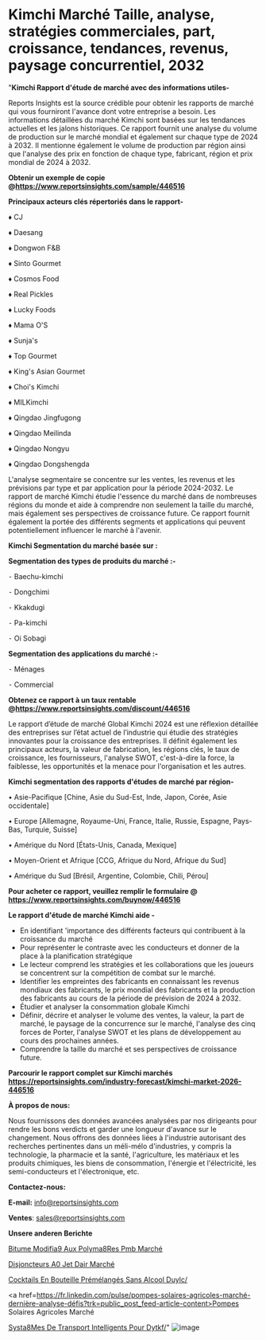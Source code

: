 # Kimchi Marché Taille, analyse, stratégies commerciales, part, croissance, tendances, revenus, paysage concurrentiel, 2032

"<strong>Kimchi Rapport d'étude de marché avec des informations utiles-</strong>

Reports Insights est la source crédible pour obtenir les rapports de marché qui vous fourniront l'avance dont votre entreprise a besoin. Les informations détaillées du marché Kimchi sont basées sur les tendances actuelles et les jalons historiques. Ce rapport fournit une analyse du volume de production sur le marché mondial et également sur chaque type de 2024 à 2032. Il mentionne également le volume de production par région ainsi que l'analyse des prix en fonction de chaque type, fabricant, région et prix mondial de 2024 à 2032.

<strong><b>Obtenir un exemple de copie @</b></strong><a href=https://www.reportsinsights.com/sample/446516><strong><b>https://www.reportsinsights.com/sample/446516</b></strong></a>

<b>Principaux acteurs clés répertoriés dans le rapport-</b>

<b> </b>♦ CJ

♦ Daesang

♦ Dongwon F&B

♦ Sinto Gourmet

♦ Cosmos Food

♦ Real Pickles

♦ Lucky Foods

♦ Mama O\'S

♦ Sunja\'s

♦ Top Gourmet

♦ King\'s Asian Gourmet

♦ Choi\'s Kimchi

♦ MILKimchi

♦ Qingdao Jingfugong

♦ Qingdao Meilinda

♦ Qingdao Nongyu

♦ Qingdao Dongshengda

L'analyse segmentaire se concentre sur les ventes, les revenus et les prévisions par type et par application pour la période 2024-2032. Le rapport de marché Kimchi étudie l'essence du marché dans de nombreuses régions du monde et aide à comprendre non seulement la taille du marché, mais également ses perspectives de croissance future. Ce rapport fournit également la portée des différents segments et applications qui peuvent potentiellement influencer le marché à l'avenir.

<strong>Kimchi Segmentation du marché basée sur :</strong>

<strong>Segmentation des types de produits du marché :-</strong>

⁃ Baechu-kimchi

⁃ Dongchimi

⁃ Kkakdugi

⁃ Pa-kimchi

⁃ Oi Sobagi

<strong>Segmentation des applications du marché :-</strong>

⁃ Ménages

⁃ Commercial

<strong><b>Obtenez ce rapport à un taux rentable @</b></strong><a href=https://www.reportsinsights.com/discount/446516><strong><b>https://www.reportsinsights.com/discount/446516</b></strong></a>

Le rapport d’étude de marché Global Kimchi 2024 est une réflexion détaillée des entreprises sur l’état actuel de l’industrie qui étudie des stratégies innovantes pour la croissance des entreprises. Il définit également les principaux acteurs, la valeur de fabrication, les régions clés, le taux de croissance, les fournisseurs, l'analyse SWOT, c'est-à-dire la force, la faiblesse, les opportunités et la menace pour l'organisation et les autres.

<strong>Kimchi segmentation des rapports d'études de marché par région-</strong>

• Asie-Pacifique [Chine, Asie du Sud-Est, Inde, Japon, Corée, Asie occidentale]

• Europe [Allemagne, Royaume-Uni, France, Italie, Russie, Espagne, Pays-Bas, Turquie, Suisse]

• Amérique du Nord [États-Unis, Canada, Mexique]

• Moyen-Orient et Afrique [CCG, Afrique du Nord, Afrique du Sud]

• Amérique du Sud [Brésil, Argentine, Colombie, Chili, Pérou]

<strong>Pour acheter ce rapport, veuillez remplir le formulaire @   <a href=https://www.reportsinsights.com/buynow/446516>https://www.reportsinsights.com/buynow/446516</a></strong>

<strong>Le rapport d'étude de marché Kimchi aide -</strong>
<ul>
  <li>En identifiant 'importance des différents facteurs qui contribuent à la croissance du marché</li>
  <li>Pour représenter le contraste avec les conducteurs et donner de la place à la planification stratégique</li>
  <li>Le lecteur comprend les stratégies et les collaborations que les joueurs se concentrent sur la compétition de combat sur le marché.</li>
  <li>Identifier les empreintes des fabricants en connaissant les revenus mondiaux des fabricants, le prix mondial des fabricants et la production des fabricants au cours de la période de prévision de 2024 à 2032.</li>
  <li>Étudier et analyser la consommation globale Kimchi</li>
  <li>Définir, décrire et analyser le volume des ventes, la valeur, la part de marché, le paysage de la concurrence sur le marché, l'analyse des cinq forces de Porter, l'analyse SWOT et les plans de développement au cours des prochaines années.</li>
  <li>Comprendre la taille du marché et ses perspectives de croissance future.</li>
</ul>

<strong>Parcourir le rapport complet sur Kimchi marchés <a href=https://reportsinsights.com/industry-forecast/kimchi-market-2026-446516>https://reportsinsights.com/industry-forecast/kimchi-market-2026-446516</a></strong>

<strong>À propos de nous:</strong>

Nous fournissons des données avancées analysées par nos dirigeants pour rendre les bons verdicts et garder une longueur d'avance sur le changement. Nous offrons des données liées à l'industrie autorisant des recherches pertinentes dans un méli-mélo d'industries, y compris la technologie, la pharmacie et la santé, l'agriculture, les matériaux et les produits chimiques, les biens de consommation, l'énergie et l'électricité, les semi-conducteurs et l'électronique, etc.

<strong>Contactez-nous:</strong>

<strong>E-mail:</strong> <a href=mailto:info@reportsinsights.com>info@reportsinsights.com</a>

<strong>Ventes</strong>: <a href=mailto:sales@reportsinsights.com>sales@reportsinsights.com</a>

<strong>Unsere anderen Berichte</strong>

<a href=https://www.linkedin.com/pulse/bitume-modifi%C3%A9-aux-polym%C3%A8res-pmb-march%C3%A9-plans-yuocf/>Bitume Modifia9 Aux Polyma8Res Pmb Marché</a>

<a href=https://www.linkedin.com/pulse/disjoncteurs-%C3%A0-jet-dair-march%C3%A9-de-la-taille-2024-nm5uc/>Disjoncteurs A0 Jet Dair Marché</a>

<a href=https://www.linkedin.com/pulse/cocktails-en-bouteille-prémélangés-sans-alcool-duylc/>Cocktails En Bouteille Prémélangés Sans Alcool Duylc/</a>

<a href=https://fr.linkedin.com/pulse/pompes-solaires-agricoles-marché-dernière-analyse-défis?trk=public_post_feed-article-content>Pompes Solaires Agricoles Marché</a>

<a href=https://www.linkedin.com/pulse/syst%C3%A8mes-de-transport-intelligents-pour-dytkf/>Systa8Mes De Transport Intelligents Pour Dytkf/</a>"
![image](https://github.com/daminid12/RItrends/assets/158430485/0cc84f63-b12c-4d8b-8145-f18f1179f73a)
